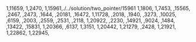 1,11659,
1,2470,
1,15961,./../solution/two_pointer/15961
1,1806,
1,7453,
,15565,
,2467,
,2473,
,1644,
,20181,
,16472,
1,11728,
,2018,
,1940,
,3273,
,10025,
,6159,
,2003,
,2559,
,2531,
,2118,
1,20922,
,2230,
,14921,
,9024,
,1484,
,13422,
,15831,
1,20366,
,6137,
1,3151,
1,20442,
1,21279,
,2428,
1,21921,
1,22862,
1,22945,
